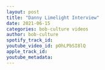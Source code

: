 ```yaml
---
layout: post
title: "Danny Limelight Interview"
date: 2021-06-15
categories: bob-culture videos
author: bob-culture
spotify_track_id: 
youtube_video_id: pOhLPbSI8lQ
apple_track_id: 
youtube_metadata: 
---
```

